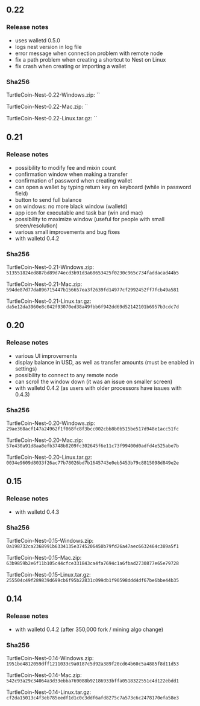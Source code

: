 ## 0.22

### Release notes

- uses walletd 0.5.0
- logs nest version in log file
- error message when connection problem with remote node
- fix a path problem when creating a shortcut to Nest on Linux
- fix crash when creating or importing a wallet

### Sha256

TurtleCoin-Nest-0.22-Windows.zip:
``

TurtleCoin-Nest-0.22-Mac.zip:
``

TurtleCoin-Nest-0.22-Linux.tar.gz:
``

## 0.21

### Release notes

- possibility to modify fee and mixin count
- confirmation window when making a transfer
- confirmation of password when creating wallet
- can open a wallet by typing return key on keyboard (while in password field)
- button to send full balance
- on windows: no more black window (walletd)
- app icon for executable and task bar (win and mac)
- possibility to maximize window (useful for people with small sreen/resolution)
- various small improvements and bug fixes
- with walletd 0.4.2

### Sha256

TurtleCoin-Nest-0.21-Windows.zip:
`513551824ed887bd89d74ecd3b91d3a68653425f0230c965c734faddacad44b5`

TurtleCoin-Nest-0.21-Mac.zip:
`594de87d77da896715447b156657ea3f2639fd14977cf2992452ff7fcb49a581`

TurtleCoin-Nest-0.21-Linux.tar.gz:
`da5e12da3960e8c042f93070ed38a49fbb6f942dd69d52142101b6957b3cdc7d`

## 0.20

### Release notes

- various UI improvements
- display balance in USD, as well as transfer amounts (must be enabled in settings)
- possibility to connect to any remote node
- can scroll the window down (it was an issue on smaller screen)
- with walletd 0.4.2 (as users with older processors have issues with 0.4.3)

### Sha256

TurtleCoin-Nest-0.20-Windows.zip:
`29ae368acf147a24962f1f068fc8f3bcc002cbb8b0b515be517d948e1acc51fc`

TurtleCoin-Nest-0.20-Mac.zip:
`57e430a91d8aa8efb3748b8209fc302645f6e11c73f99400d0adfd4e525abe7b`

TurtleCoin-Nest-0.20-Linux.tar.gz:
`0034e9609d8033f26ac77b78026bd7b1645743e0eb5453b79c8815098d849e2e`

## 0.15

### Release notes

- with walletd 0.4.3

### Sha256

TurtleCoin-Nest-0.15-Windows.zip:
`0a198732ca2368991b6334135e3745206450b79fd26a47aec6632464c389a5f1`

TurtleCoin-Nest-0.15-Mac.zip:
`63b9859b2e6f11b105c44cfce331843ca4fa7694c1a6fbad2730877e65e79728`

TurtleCoin-Nest-0.15-Linux.tar.gz:
`255504c49f289839d699cb6f95b22831c099db1f90598ddd4df67be6bbe44b35`

## 0.14

### Release notes

- with walletd 0.4.2 (after 350,000 fork / mining algo change)

### Sha256

TurtleCoin-Nest-0.14-Windows.zip:
`1951be4812059dff1211033c9a0187c5d92a389f20cd64b60c5a4885f8d11d53`

TurtleCoin-Nest-0.14-Mac.zip:
`542c93a29c34064a3d33ebba769088b92186933bffa0518322551c4d122ebdd1`

TurtleCoin-Nest-0.14-Linux.tar.gz:
`cf2da15013c4f3eb785eedf1d1c0c3ddf6afd8275c7a573c6c2478170efa58e3`

